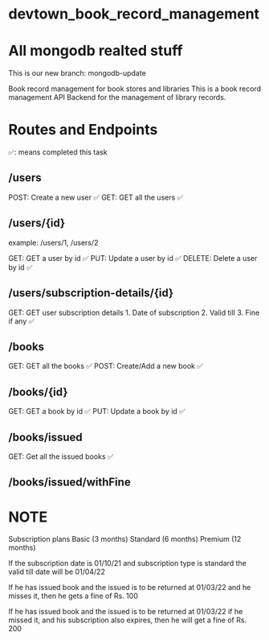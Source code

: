 # devtown_book_record_management

# All mongodb realted stuff

This is our new branch: mongodb-update

Book record management for book stores and libraries
This is a book record management API Backend for the management of library records.

# Routes and Endpoints

✅: means completed this task

## /users

POST: Create a new user ✅
GET: GET all the users ✅

## /users/{id}

example: /users/1, /users/2

GET: GET a user by id ✅
PUT: Update a user by id ✅
DELETE: Delete a user by id ✅

## /users/subscription-details/{id}

GET: GET user subscription details 1. Date of subscription 2. Valid till 3. Fine if any ✅

## /books

GET: GET all the books ✅
POST: Create/Add a new book ✅

## /books/{id}

GET: GET a book by id ✅
PUT: Update a book by id ✅

## /books/issued

GET: Get all the issued books ✅

## /books/issued/withFine

# NOTE

Subscription plans
Basic (3 months)
Standard (6 months)
Premium (12 months)

If the subscription date is 01/10/21
and subscription type is standard
the valid till date will be 01/04/22

If he has issued book and the issued is to be returned at 01/03/22
and he misses it, then he gets a fine of Rs. 100

If he has issued book and the issued is to be returned at 01/03/22
if he missed it, and his subscription also expires, then he will get a fine of Rs. 200
